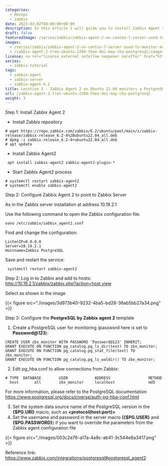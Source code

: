 ```yaml
---
categories:
  - devops
  - zabbix
date: 2023-03-02T08:00:00+08:00
description: In this article I will guide you to install Zabbix Agent 2 on Ubuntu 22.04 to monitor PostgreSQL server
draft: false
featuredImage: /series/zabbix/zabbix-agent-2-on-centos-7-server-used-to-monitor-mongodb-replica-set.webp
images:
  - /series/zabbix/zabbix-agent-2-on-centos-7-server-used-to-monitor-mongodb-replica-set.webp
  - /zabbix-agent-2-tren-ubuntu-2204-theo-doi-may-chu-postgresql/images/index.en.png
license: <a rel="license external nofollow noopener noreffer" href="https://creativecommons.org/licenses/by-nc/4.0/" target="_blank">CC BY-NC 4.0</a>
series:
  - zabbix-tutorial
tags:
  - zabbix-agent
  - zabbix-server
  - zabbix-agent-6.2
title: Lesstion 3 - Zabbix Agent 2 on Ubuntu 22.04 monitors a PostgreSQL server
url: /zabbix-agent-2-tren-ubuntu-2204-theo-doi-may-chu-postgresql
weight: 3
---
```


Step 1: Install Zabbix Agent 2

- Install Zabbix repository

```shell
# wget https://repo.zabbix.com/zabbix/6.2/ubuntu/pool/main/z/zabbix-release/zabbix-release_6.2-4%2Bubuntu22.04_all.deb
# dpkg -i zabbix-release_6.2-4+ubuntu22.04_all.deb
# apt update
```

- Install Zabbix Agent2

```shell
 apt install zabbix-agent2 zabbix-agent2-plugin-*
```

- Start Zabbix Agent2 process

```shell
# systemctl restart zabbix-agent2
# systemctl enable zabbix-agent2
```

Step 2: Configure Zabbix Agent 2 to point to Zabbix Server

As in the Zabbix server installation at address 10.19.2.1

Use the following command to open the Zabbix configuration file:

```shell
nano /etc/zabbix/zabbix_agent2.conf
```

Find and change the configuration:

```shell
ListenIP=0.0.0.0
Server=10.19.2.1
Hostname=Zabbix PostgreSQL
```

Save and restart the service:

```shell
 systemctl restart zabbix-agent2
```

Step 2: Log in to Zabbix and add to hosts: http://10.19.2.1/zabbix/zabbix.php?action=host.view

Select as shown in the image

{{< figure src="./images/3d973b40-9232-4ba5-bd28-36ab5bb27a34.png" >}}

Step 3: Configure the **PostgreSQL by Zabbix agent 2** template

1. Create a PostgreSQL user for monitoring (password here is set to **Password@123**):

```shell
CREATE USER zbx_monitor WITH PASSWORD 'Password@123' INHERIT;
GRANT EXECUTE ON FUNCTION pg_catalog.pg_ls_dir(text) TO zbx_monitor;
GRANT EXECUTE ON FUNCTION pg_catalog.pg_stat_file(text) TO zbx_monitor;
GRANT EXECUTE ON FUNCTION pg_catalog.pg_ls_waldir() TO zbx_monitor;
```

2. Edit pg_hba.conf to allow connections from Zabbix:

```shell
# TYPE  DATABASE        USER            ADDRESS                 METHOD
  host       all        zbx_monitor     localhost               md5
```

For more information, please refer to the PostgreSQL documentation https://www.postgresql.org/docs/civerse/auth-pg-hba-conf.html

3. Set the system data source name of the PostgreSQL version in the **{$PG.URI}** macro, such as **<protocol(host:port)>**
4. Set the username and password in the server macro **({$PG.USER}** and **{$PG.PASSWORD}**) if you want to override the parameters from the Zabbix agent configuration file

{{< figure src="./images/003c2e76-a17a-4a8c-ab41-3c544e8a3417.png" >}}

Reference link: https://www.zabbix.com/integrations/postgresql#postgresql_agent2
